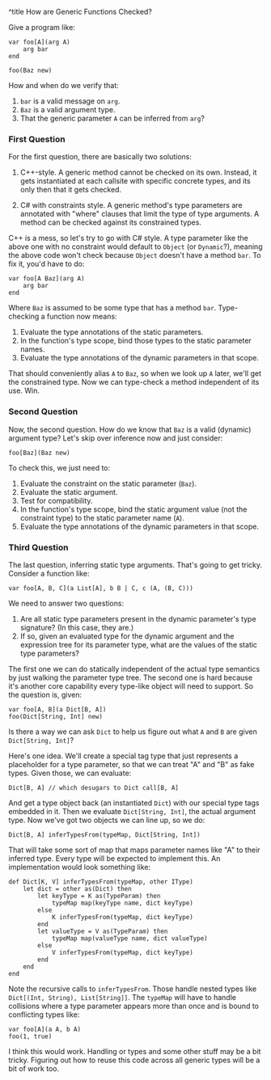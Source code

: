^title How are Generic Functions Checked?

Give a program like:

    var foo[A](arg A)
        arg bar
    end

    foo(Baz new)

How and when do we verify that:

1. `bar` is a valid message on `arg`.
2. `Baz` is a valid argument type.
3. That the generic parameter `A` can be inferred from `arg`?

### First Question

For the first question, there are basically two solutions:

1. C++-style. A generic method cannot be checked on its own. Instead, it gets
   instantiated at each callsite with specific concrete types, and its only then
   that it gets checked.
   
2. C# with constraints style. A generic method's type parameters are annotated
   with "where" clauses that limit the type of type arguments. A method can be
   checked against its constrained types.

C++ is a mess, so let's try to go with C# style. A type parameter like the above
one with no constraint would default to `Object` (or `Dynamic`?), meaning the
above code won't check because `Object` doesn't have a method `bar`. To fix it,
you'd have to do:

    var foo[A Baz](arg A)
        arg bar
    end

Where `Baz` is assumed to be some type that has a method `bar`. Type-checking a function now means:

1. Evaluate the type annotations of the static parameters.
2. In the function's type scope, bind those types to the static parameter names.
3. Evaluate the type annotations of the dynamic parameters in that scope.

That should conveniently alias `A` to `Baz`, so when we look up `A` later, we'll get the constrained type. Now we can type-check a method independent of its use. Win.

### Second Question

Now, the second question. How do we know that `Baz` is a valid (dynamic) argument type? Let's skip over inference now and just consider:

    foo[Baz](Baz new)

To check this, we just need to:
1. Evaluate the constraint on the static parameter (`Baz`).
2. Evaluate the static argument.
3. Test for compatibility.
4. In the function's type scope, bind the static argument value (not the
   constraint type) to the static parameter name (`A`).
5. Evaluate the type annotations of the dynamic parameters in that scope.

### Third Question

The last question, inferring static type arguments. That's going to get tricky. Consider a function like:

    var foo[A, B, C](a List[A], b B | C, c (A, (B, C)))

We need to answer two questions:
1. Are all static type parameters present in the dynamic parameter's type signature? (In this case, they are.)
2. If so, given an evaluated type for the dynamic argument and the expression tree for its parameter type, what are the values of the static type parameters?

The first one we can do statically independent of the actual type semantics by just walking the parameter type tree. The second one is hard because it's another core capability every type-like object will need to support. So the question is, given:

    var foo[A, B](a Dict[B, A])
    foo(Dict[String, Int] new)

Is there a way we can ask `Dict` to help us figure out what `A` and `B` are given `Dict[String, Int]`?

Here's one idea. We'll create a special tag type that just represents a placeholder for a type parameter, so that we can treat "A" and "B" as fake types. Given those, we can evaluate:

    Dict[B, A] // which desugars to Dict call[B, A]

And get a type object back (an instantiated `Dict`) with our special type tags embedded in it. Then we evaluate `Dict[String, Int]`, the actual argument type. Now we've got two objects we can line up, so we do:

    Dict[B, A] inferTypesFrom(typeMap, Dict[String, Int])

That will take some sort of map that maps parameter names like "A" to their inferred type. Every type will be expected to implement this. An implementation would look something like:

    def Dict[K, V] inferTypesFrom(typeMap, other IType)
        let dict = other as(Dict) then
            let keyType = K as(TypeParam) then
                typeMap map(keyType name, dict keyType)
            else
                K inferTypesFrom(typeMap, dict keyType)
            end
            let valueType = V as(TypeParam) then
                typeMap map(valueType name, dict valueType)
            else
                V inferTypesFrom(typeMap, dict keyType)
            end
        end
    end

Note the recursive calls to `inferTypesFrom`. Those handle nested types like
`Dict[(Int, String), List[String]]`. The `typeMap` will have to handle collisions where a type parameter appears more than once and is bound to conflicting types like:

    var foo[A](a A, b A)
    foo(1, true)

I think this would work. Handling or types and some other stuff may be a bit tricky. Figuring out how to reuse this code across all generic types will be a bit of work too.